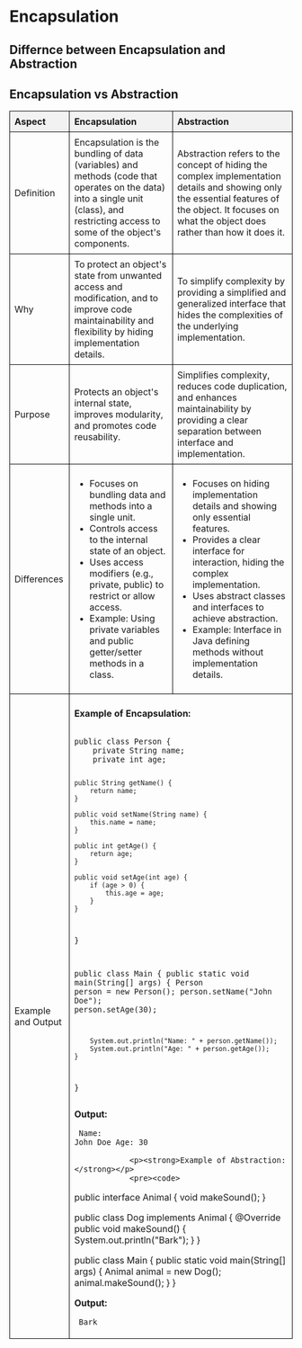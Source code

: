 <h1>Encapsulation</h2>
<h2>Differnce between Encapsulation and Abstraction</h2>
<!DOCTYPE html>
<html lang="en">
<head>
    <meta charset="UTF-8">
    <meta name="viewport" content="width=device-width, initial-scale=1.0">
    <title>Encapsulation vs Abstraction</title>
    <style>
        table {
            width: 100%;
            border-collapse: collapse;
        }
        th, td {
            border: 1px solid black;
            padding: 8px;
            text-align: left;
        }
        th {
            background-color: #f2f2f2;
        }
    </style>
</head>
<body>
    <h2>Encapsulation vs Abstraction</h2>
    <table>
        <tr>
            <th>Aspect</th>
            <th>Encapsulation</th>
            <th>Abstraction</th>
        </tr>
        <tr>
            <td>Definition</td>
            <td>Encapsulation is the bundling of data (variables) and methods (code that operates on the data) into a single unit (class), and restricting access to some of the object's components.</td>
            <td>Abstraction refers to the concept of hiding the complex implementation details and showing only the essential features of the object. It focuses on what the object does rather than how it does it.</td>
        </tr>
        <tr>
            <td>Why</td>
            <td>To protect an object's state from unwanted access and modification, and to improve code maintainability and flexibility by hiding implementation details.</td>
            <td>To simplify complexity by providing a simplified and generalized interface that hides the complexities of the underlying implementation.</td>
        </tr>
        <tr>
            <td>Purpose</td>
            <td>Protects an object's internal state, improves modularity, and promotes code reusability.</td>
            <td>Simplifies complexity, reduces code duplication, and enhances maintainability by providing a clear separation between interface and implementation.</td>
        </tr>
        <tr>
            <td>Differences</td>
            <td>
                <ul>
                    <li>Focuses on bundling data and methods into a single unit.</li>
                    <li>Controls access to the internal state of an object.</li>
                    <li>Uses access modifiers (e.g., private, public) to restrict or allow access.</li>
                    <li>Example: Using private variables and public getter/setter methods in a class.</li>
                </ul>
            </td>
            <td>
                <ul>
                    <li>Focuses on hiding implementation details and showing only essential features.</li>
                    <li>Provides a clear interface for interaction, hiding the complex implementation.</li>
                    <li>Uses abstract classes and interfaces to achieve abstraction.</li>
                    <li>Example: Interface in Java defining methods without implementation details.</li>
                </ul>
            </td>
        </tr>
        <tr>
            <td>Example and Output</td>
            <td colspan="2">
                <p><strong>Example of Encapsulation:</strong></p>
                <pre><code>
public class Person {
    private String name;
    private int age;

    public String getName() {
        return name;
    }

    public void setName(String name) {
        this.name = name;
    }

    public int getAge() {
        return age;
    }

    public void setAge(int age) {
        if (age > 0) {
            this.age = age;
        }
    }
}

public class Main {
    public static void main(String[] args) {
        Person person = new Person();
        person.setName("John Doe");
        person.setAge(30);

        System.out.println("Name: " + person.getName());
        System.out.println("Age: " + person.getAge());
    }
}
                </code></pre>
                <p><strong>Output:</strong></p>
                <pre><code>
Name: John Doe
Age: 30
                </code></pre>

                <p><strong>Example of Abstraction:</strong></p>
                <pre><code>
public interface Animal {
    void makeSound();
}

public class Dog implements Animal {
    @Override
    public void makeSound() {
        System.out.println("Bark");
    }
}

public class Main {
    public static void main(String[] args) {
        Animal animal = new Dog();
        animal.makeSound();
    }
}
                </code></pre>
                <p><strong>Output:</strong></p>
                <pre><code>
Bark
                </code></pre>
            </td>
        </tr>
    </table>
</body>
</html>
